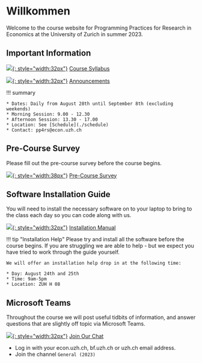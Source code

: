 # Willkommen

Welcome to the course website for Programming Practices for Research in Economics at the University of Zurich in summer 2023.

## Important Information

[![](https://cdn-icons-png.flaticon.com/512/3402/3402199.png){: style="width:32px"}](assets/pp4rs-syllabus.pdf) [Course Syllabus](assets/pp4rs-syllabus.pdf)

[![](https://www.pinclipart.com/picdir/big/416-4168549_svg-icon-free-download-transparent-background-transparent-announcement.png){: style="width:32px"}](./announcements) [Announcements](./announcements)


!!! summary

    * Dates: Daily from August 28th until September 8th (excluding weekends)
    * Morning Session: 9.00 - 12.30
    * Afternoon Session: 13.30 - 17.00
    * Location: See [Schedule](./schedule)
    * Contact: pp4rs@econ.uzh.ch


## Pre-Course Survey
<!-- We will post a short survey that we expect participants to complete closer to the course start date. -->

Please fill out the pre-course survey before the course begins.

[![](https://img.icons8.com/cotton/64/000000/survey.png){: style="width:38px"}](https://forms.gle/ZrxzytvKrjmE8rFs8) [Pre-Course Survey](https://forms.gle/ZrxzytvKrjmE8rFs8)

## Software Installation Guide

You will need to install the necessary software on to your laptop to bring to the class each day so you can code along with us.

[![](https://cdn1.iconfinder.com/data/icons/business-administration-21/32/business-28-512.png){: style="width:32px"}](https://pp4rs.github.io/2023-uzh-installation-guide/) [Installation Manual](https://pp4rs.github.io/2023-uzh-installation-guide/)

!!! tip "Installation Help"
    Please try and install all the software before the course begins.
    If you are struggling we are able to help - but we expect you have tried to work through the guide yourself.

    We will offer an installation help drop in at the following time:

    * Day: August 24th and 25th
    * Time: 9am-5pm
    * Location: ZUH H 08

## Microsoft Teams

Throughout the course we will post useful tidbits of information, and answer questions that are slightly off topic via Microsoft Teams.

[![](https://upload.wikimedia.org/wikipedia/commons/c/c9/Microsoft_Office_Teams_%282018%E2%80%93present%29.svg){: style="width:32px"}](https://teams.microsoft.com/l/channel/19%3a9568a1b5b0eb4c019fd0222030fcb1c7%40thread.tacv2/General%2520(2023)?groupId=a57eafc0-f04b-4d0e-8013-fb868b027728&tenantId=c7e438db-e462-4c22-a90a-c358b16980b3) [Join Our Chat](https://teams.microsoft.com/l/channel/19%3a9568a1b5b0eb4c019fd0222030fcb1c7%40thread.tacv2/General%2520(2023)?groupId=a57eafc0-f04b-4d0e-8013-fb868b027728&tenantId=c7e438db-e462-4c22-a90a-c358b16980b3)

* Log in with your econ.uzh.ch, bf.uzh.ch or uzh.ch email address.
* Join the channel `General (2023)`
